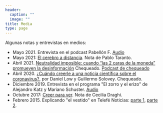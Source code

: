```yaml
---
header:
  caption: ""
  image: ""
title: Media
type: page
---
```


Algunas notas y entrevistas en medios:

- Mayo 2021. Entrevista en el podcast Pabellón F. [Audio](https://open.spotify.com/episode/64U7wigSV3pPCaDQh50UpM?si=429adcba8cb64854)
- Mayo 2021: [El cerebro a distancia](https://nexciencia.exactas.uba.ar/neurociencias-plataformas-metodologias-experimentos-distancia-aislamiento-pandemia-guillermo-solovey-juan-kamienkowski-laura-kaczer). Nota de Pablo Taranto.
- Abril 2021. [Neutralidad imposible: cuando “las 2 caras de la moneda” promueven la desinformación](https://chequeado.com/el-explicador/neutralidad-imposible-cuando-las-2-caras-de-la-moneda-promueven-la-desinformacion/) Chequeado. [Podcast de chequeado](https://open.spotify.com/episode/6eHDsNNVR7S78HdmDQGjjm?si=7a9fd64ee8e64fa9)
- Abril 2020. [¿Cuándo creerle a una noticia científica sobre el coronavirus?](https://chequeado.com/el-explicador/cuando-creerle-a-una-noticia-cientifica-sobre-el-coronavirus/), por Daniel Low 
y Guillermo Solovey. Chequeado. 
- Diciembre 2019. Entrevista en el programa "El zorro y el erizo" de Alejandro Katz y Mariano Schuster. [Audio](https://www.radionacional.com.ar/como-funciona-nuestro-cerebro-y-la-informacion-que-analizamos/)
- Octubre 2017: [Creer para ver](https://nexciencia.exactas.uba.ar/percepcion-visual-cognicion-neurociencias-vista-guillermo-solovey). Nota de Cecilia Draghi.
- Febrero 2015. Explicando "el vestido" en Telefé Noticias: [parte 1](https://youtu.be/lvcHTjW2pjE), [parte 2](https://youtu.be/SWCE_oBKSmk).

